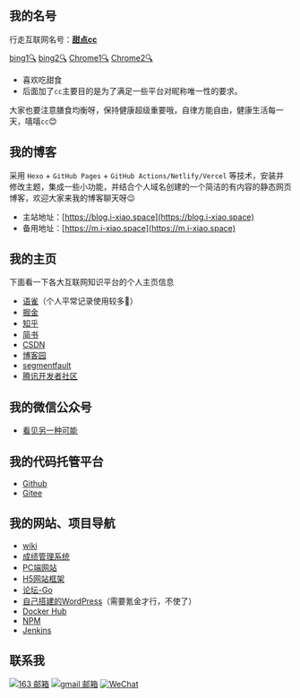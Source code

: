 ## 我的名号

行走互联网名号：[**甜点cc**](https://www.google.com/search?q=%E7%94%9C%E7%82%B9cc)

[bing1🔍](https://cn.bing.com/search?q=%E7%94%9C%E7%82%B9cc) [bing2🔍](https://cn.bing.com/search?q=xiaojt)
[Chrome1🔍](https://www.google.com/search?q=%E7%94%9C%E7%82%B9cc) [Chrome2🔍](https://www.google.com/search?q=XiaoJt+-+%E7%9C%8B%E8%A7%81%E5%8F%A6%E4%B8%80%E7%A7%8D%E5%8F%AF%E8%83%BD)

- 喜欢吃甜食
- 后面加了`cc`主要目的是为了满足一些平台对昵称唯一性的要求。

大家也要注意膳食均衡呀，保持健康超级重要哦，自律方能自由，健康生活每一天，嘻嘻`cc`😊

## 我的博客

采用 `Hexo` + `GitHub Pages` + `GitHub Actions/Netlify/Vercel` 等技术，安装并修改主题，集成一些小功能，并结合个人域名创建的一个简洁的有内容的静态网页博客，欢迎大家来我的博客聊天呀😉

- 主站地址：[https://blog.i-xiao.space](https://blog.i-xiao.space)
- 备用地址：[https://m.i-xiao.space](https://m.i-xiao.space)

## 我的主页

下面看一下各大互联网知识平台的个人主页信息

- [语雀](https://www.yuque.com/allblue-byynd)（个人平常记录使用较多🎁）
- [掘金](https://juejin.cn/user/852876755212814/posts)
- [知乎](https://www.zhihu.com/people/xiaojt_95/posts)
- [简书](https://www.jianshu.com/u/a59c678b26df)
- [CSDN](https://blog.csdn.net/heyYouU?type=blog)
- [博客园](https://www.cnblogs.com/all-smile/)
- [segmentfault](https://segmentfault.com/u/xiaojt/articles)
- [腾讯开发者社区](https://cloud.tencent.com/developer/user/8986240/articles)

## 我的微信公众号
<!-- https://images.cnblogs.com/cnblogs_com/blogs/342390/galleries/2204437/o_220901105854_qrcode_wechat02.jpg -->
<!-- https://cdn.jsdelivr.net/gh/all-smile/nav@1.0.6/static/images/qrcode_wechat02.jpg -->
<!-- https://gitee.com/hey-u/nav/raw/master/static/images/qrcode_wechat02.jpg -->
- [看见另一种可能](https://pic.imgdb.cn/item/63118f9f16f2c2beb1da309c.jpg)

## 我的代码托管平台

- [Github](https://github.com/all-smile)
- [Gitee](https://gitee.com/hey-u)

## 我的网站、项目导航
<!-- https://www.i-xiao.space/pc/compassNav -->
<!-- https://www.i-xiao.space/pc/main/home -->
- [wiki](https://web.i-xiao.space/#/compassNav)
- [成绩管理系统](http://i-xiao.space:3000/)
- [PC端网站](https://web.i-xiao.space)
- [H5网站框架](https://www.i-xiao.space/h5/main/checkFace)
- [论坛-Go](http://118.190.59.105:8088/)
- [自己搭建的WordPress](http://118.190.59.105:8000/)（需要氪金才行，不使了）
- [Docker Hub](https://hub.docker.com/u/xiaobluewhale)
- [NPM](https://www.npmjs.com/~xiaojt)
- [Jenkins](http://118.190.59.105:8082/)
<!-- - [supervisor](https://www.i-xiao.space/supervisor/) -->

## 联系我

[![163 邮箱](https://img.shields.io/badge/-163%20Mail-FC1F1F?style=plastic&link=mailto:find_onepiece@163.com)](mailto:find_onepiece@163.com)
[![gmail 邮箱](https://img.shields.io/badge/Gmail-D14836?logo=gmail&logoColor=white)](mailto:juntaoxiaocc@gmail.com)
[![WeChat](https://img.shields.io/badge/WeChat-07C160?logo=wechat&logoColor=white)](https://cdn.jsdelivr.net/gh/all-smile/nav@1.0.6/static/images/WeChat.jpg)
